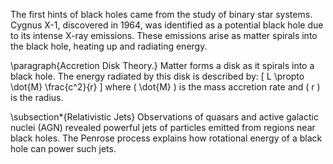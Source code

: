 The first hints of black holes came from the study of binary star systems. Cygnus X-1, discovered in 1964, was identified as a potential black hole due to its intense X-ray emissions. These emissions arise as matter spirals into the black hole, heating up and radiating energy.

\paragraph{Accretion Disk Theory.}
Matter forms a disk as it spirals into a black hole. The energy radiated by this disk is described by:
\[
L \propto \dot{M} \frac{c^2}{r}
\]
where \( \dot{M} \) is the mass accretion rate and \( r \) is the radius.

\subsection*{Relativistic Jets}
Observations of quasars and active galactic nuclei (AGN) revealed powerful jets of particles emitted from regions near black holes. The Penrose process explains how rotational energy of a black hole can power such jets.
